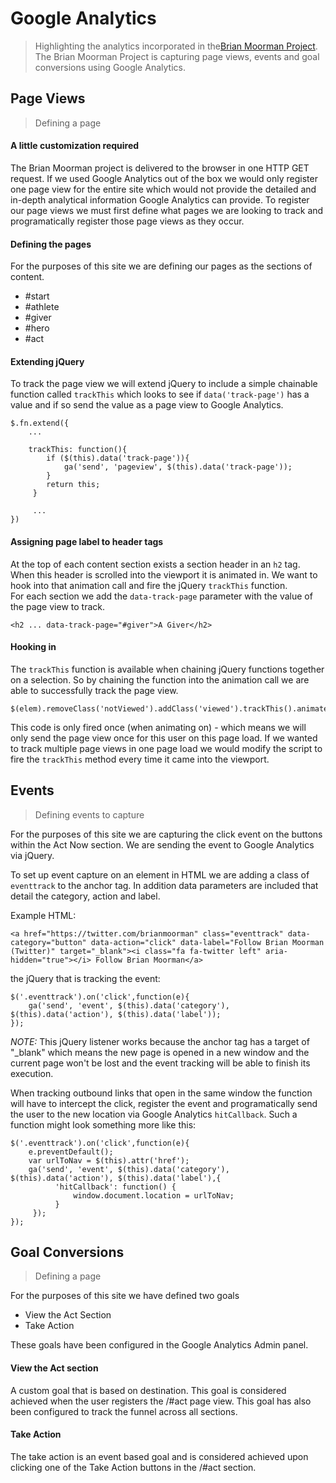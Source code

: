 # Google Analytics
> Highlighting the analytics incorporated in the[Brian Moorman Project](README.md).
The Brian Moorman Project is capturing page views, events and goal conversions using Google Analytics.  

## Page Views
> Defining a page

####  A little customization required
The Brian Moorman project is delivered to the browser in one HTTP GET request.   If we used Google Analytics out of the box we would only register one page view for the entire site which would not provide the detailed and in-depth analytical information Google Analytics can provide.  To register our page views we must first define what pages we are looking to track and programatically register those page views as they occur.
#### Defining the pages
For the purposes of this site we are defining our pages as the sections of content.
* \#start
* \#athlete
* \#giver
* \#hero
* \#act

#### Extending jQuery
To track the page view we will extend jQuery to include a simple chainable function called `trackThis` which looks to see if `data('track-page')` has a value and if so send the value as a page view to Google Analytics.
```
$.fn.extend({
    ...
    
    trackThis: function(){
        if ($(this).data('track-page')){
            ga('send', 'pageview', $(this).data('track-page'));
        }
        return this;
     }
     
     ...
})
```

#### Assigning page label to header tags
At the top of each content section exists a section header in an `h2` tag.  When this header is scrolled into the viewport it is animated in.   We want to hook into that animation call and fire the jQuery `trackThis` function.  
For each section we add the `data-track-page` parameter with the value of the page view to track.
```
<h2 ... data-track-page="#giver">A Giver</h2>
```

#### Hooking in
The `trackThis` function is available when chaining jQuery functions together on a selection.  So by chaining the function into the animation call we are able to successfully track the page view. 
```
$(elem).removeClass('notViewed').addClass('viewed').trackThis().animateCss('fadeInUp');
```

This code is only fired once (when animating on) - which means we will only send the page view once for this user on this page load.   If we wanted to track multiple page views in one page load we would modify the script to fire the `trackThis` method every time it came into the viewport.

## Events
> Defining events to capture

For the purposes of this site we are capturing the click event on the buttons within the Act Now section.
We are sending the event to Google Analytics via jQuery.

To set up event capture on an element in HTML we are adding a class of `eventtrack` to the anchor tag.   In addition data parameters are included that detail the category, action and label.

Example HTML:
```
<a href="https://twitter.com/brianmoorman" class="eventtrack" data-category="button" data-action="click" data-label="Follow Brian Moorman (Twitter)" target="_blank"><i class="fa fa-twitter left" aria-hidden="true"></i> Follow Brian Moorman</a>
```

the jQuery that is tracking the event:
```
$('.eventtrack').on('click',function(e){
    ga('send', 'event', $(this).data('category'), $(this).data('action'), $(this).data('label'));
});
```

*NOTE:* This jQuery listener works because the anchor tag has a target of "_blank" which means the new page is opened in a new window and the current page won't be lost and the event tracking will be able to finish its execution.

When tracking outbound links that open in the same window the function will have to intercept the click, register the event and programatically send the user to the new location via Google Analytics `hitCallback`.  Such a function might look something more like this:
```
$('.eventtrack').on('click',function(e){
    e.preventDefault();
    var urlToNav = $(this).attr('href');
    ga('send', 'event', $(this).data('category'), $(this).data('action'), $(this).data('label'),{
          'hitCallback': function() {
              window.document.location = urlToNav;
          }
     });
});
```

## Goal Conversions
> Defining a page

For the purposes of this site we have defined two goals
* View the Act Section
* Take Action

These goals have been configured in the Google Analytics Admin panel.  

#### View the Act section
A custom goal that is based on destination.  This goal is considered achieved when the user registers the /#act page view.   This goal has also been configured to track the funnel across all sections.

#### Take Action
The take action is an event based goal and is considered achieved upon clicking one of the Take Action buttons in the /#act section.

